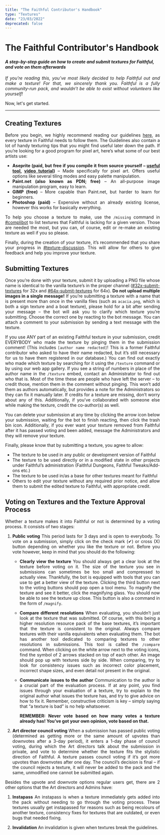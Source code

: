 ```yaml
---
title: "The Faithful Contributor's Handbook"
type: "Textures"
date: "23/03/2022"
deprecated: false
---
```


<style>
  li, p {
    text-align: justify;
  }
</style>

# The Faithful Contributor's Handbook
#### *A step-by-step guide on how to create and submit textures for Faithful, and vote on them afterwards*

*If you’re reading this, you’ve most likely decided to help Faithful out and make a texture! For that, we sincerely thank you. Faithful is a fully community-run pack, and wouldn’t be able to exist without volunteers like yourself!*

Now, let's get started.

___
## Creating Textures
Before you begin, we highly recommend reading our guidelines [here](https://docs.compliancepack.net/pages/textures/texturing-guidelines.html), as every texture in Faithful needs to follow them. The Guidelines also contain a lot of handy texturing tips that you might find useful later down the path.
If you’re looking for a good program for pixel art, here’s what some of our best artists use:
- **Aseprite (paid, but free if you compile it from source yourself – [useful tool](https://github.com/TheLiteCrafter/AsepriteTool/releases/), [video tutorial](https://youtu.be/4amv2bAWJAA))** – Made specifically for pixel art. Offers useful options like several tiling modes and easy palette manipulation.
- **Paint.net (also known as PDN; free)** – An all-purpose image manipulation program, easy to learn.
- **GIMP (free)** – More capable than Paint.net, but harder to learn for beginners.
- **Photoshop (paid)** – Expensive without an already existing license, however this works for basically everything.

To help you choose a texture to make, use the `/missing` command in [#complibot](https://ptb.discord.com/channels/773983706582482946/794137845408595978) to list textures that Faithful is lacking for a given version. Those are needed the most, but you can, of course, edit or re-make an existing texture as well if you so please.

Finally, during the creation of your texture, it’s recommended that you share your progress in [#texture-discussion](https://ptb.discord.com/channels/773983706582482946/773987767989305385). This will allow for others to give feedback and help you improve your texture.

## Submitting Textures
Once you’re done with your texture, submit it by uploading a PNG file whose name is identical to the vanilla texture’s in the proper channel ([#32x-submit-textures](https://ptb.discord.com/channels/773983706582482946/773987409993793546) for 32x and [#64x-submit-textures](https://ptb.discord.com/channels/773983706582482946/931887174977208370) for 64x). **Do not upload multiple images in a single message!**
If you’re submitting a texture with a name that is present more than once in the vanilla files (such as `acacia.png`, which is both a sign texture and a boat texture), please hold for a bit after sending your message – the bot will ask you to clarify which texture you’re submitting. Choose the correct one by reacting to the bot message.
You can attach a comment to your submission by sending a text message with the texture.

If you use ANY part of an existing Faithful texture in your submission, credit EVERYBODY who made the texture by pinging them in the submission comment! (This includes `[author name redacted]`! This is a former Faithful contributor who asked to have their name redacted, but it’s still necessary for us to have them registered in our database.) You can find out exactly who made which texture by searching for it using the `/texture` command or by using our web app gallery. If you see a string of numbers in place of the author name in the `/texture` embed, contact an Administrator to find out who that is. Most of the time these are people who have left the server – to credit those, mention them in the comment without pinging. This won’t add them as authors automatically, but provides a note for the Administrators so they can fix it manually later.
If credits for a texture are missing, don’t worry about any of this.
Additionally, if you’ve collaborated with someone else while making the texture, credit the co-author(s) as well.

You can delete your submission at any time by clicking the arrow icon below your submission, waiting for the bot to finish reacting, then click the trash bin icon. Additionally, if you ever want your texture removed from Faithful after it has passed voting and been added, message the Administrators and they will remove your texture.

Finally, please know that by submitting a texture, you agree to allow:
- The texture to be used in any public or development version of Faithful
- The texture to be used directly or in a modified state in other projects under Faithful’s administration (Faithful Dungeons, Faithful Tweaks/Add-ons etc.)
- The texture to be used in/as a base for other textures meant for Faithful
- Others to edit your texture without any required prior notice, and allow them to submit the edited texture to Faithful, with appropriate credit.

## Voting on Textures and the Texture Approval Process
Whether a texture makes it into Faithful or not is determined by a voting process. It consists of two stages:
1. **Public voting**
This period lasts for 3 days and is open to everybody. To vote on a submission, simply click on the check mark (✔) or cross (X) button depending on whether you like the texture or not. Before you vote however, keep in mind that you should do the following:
    - **Clearly view the texture**
    You should always get a clear look at the texture before voting on it. The size of the texture you see in submissions can sometimes be too small and compressed to actually view. Thankfully, the bot is equipped with tools that you can use to get a better view of the texture. Clicking the third button next to the voting buttons should pop open a tool menu. To magnify the texture and see it better, click the magnifying glass. You should now be able to see the texture up close. This button is also a command in the form of `/magnify`.

    - **Compare different resolutions**
    When evaluating, you shouldn’t just look at the texture that was submitted. Of course, with this being a higher resolution resource pack of the base textures, it’s important that the texture is consistent to the original. Always compare textures with their vanilla equivalents when evaluating them.
    The bot has another tool dedicated to comparing textures to other resolutions in submissions. This tool is called the `/compare` command. When clicking on the white arrow next to the voting icons, find the symbol of 2 arrows stacked on top of each other. An image should pop up with textures side by side. When comparing, try to look for consistency issues such as incorrect color placement, incorrect shape sizes, and even detail not present in the original.
    
    - **Communicate issues to the author**
    Communication to the author is a crucial part of the evaluation process. If at any point, you find issues through your evaluation of a texture, try to explain to the original author what issues the texture has, and try to give advice on how to fix it. Remember, constructive criticism is key – simply saying that “a texture is bad” is no help whatsoever.
    
        **REMEMBER: Never vote based on how many votes a texture already has! You’ve got your own opinion, vote based on that.**

2. **Art director council voting**
When a submission has passed public voting (determined as getting more or the same amount of upvotes than downvotes after a 3-day period), it enters a 1-day phase of council voting, during which the Art directors talk about the submission in private, and vote to determine whether the texture fits the stylistic direction of Faithful. 
A texture passes council voting if it’s got more upvotes than downvotes after one day. The council’s decision is final – if the council rejects a texture, it will never be added to the pack and the same, unmodified one cannot be submitted again.

Besides the upvote and downvote options regular users get, there are 2 other options that the Art directors and Admins have:
1. **Instapass**
An instapass is when a texture immediately gets added into the pack without needing to go through the voting process. These textures usually get instapassed for reasons such as being recolours of another texture, consistency fixes for textures that are outdated, or even bugs that needed fixing.

2. **Invalidation**
An invalidation is given when textures break the guidelines.





